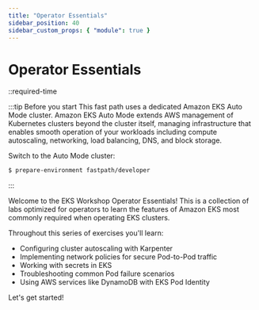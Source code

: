 ```yaml
---
title: "Operator Essentials"
sidebar_position: 40
sidebar_custom_props: { "module": true }
---
```


# Operator Essentials

::required-time

:::tip Before you start
This fast path uses a dedicated Amazon EKS Auto Mode cluster. Amazon EKS Auto Mode extends AWS management of Kubernetes clusters beyond the cluster itself, managing infrastructure that enables smooth operation of your workloads including compute autoscaling, networking, load balancing, DNS, and block storage.

Switch to the Auto Mode cluster:

```bash
$ prepare-environment fastpath/developer
```
:::

Welcome to the EKS Workshop Operator Essentials! This is a collection of labs optimized for operators to learn the features of Amazon EKS most commonly required when operating EKS clusters.

Throughout this series of exercises you'll learn:

- Configuring cluster autoscaling with Karpenter
- Implementing network policies for secure Pod-to-Pod traffic
- Working with secrets in EKS
- Troubleshooting common Pod failure scenarios
- Using AWS services like DynamoDB with EKS Pod Identity

Let's get started!